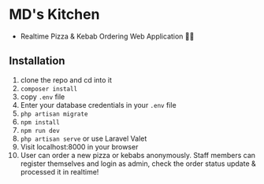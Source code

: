 # MD's Kitchen 
- Realtime Pizza & Kebab Ordering Web Application 🍕🍕


## Installation

1. clone the repo and cd into it
1. `composer install`
1. copy `.env` file
1. Enter your database credentials in your `.env` file
1. `php artisan migrate`
1. `npm install`
1. `npm run dev`
1. `php artisan serve` or use Laravel Valet
1. Visit localhost:8000 in your browser
1. User can order a new pizza or kebabs anonymously. Staff members can register themselves and login as admin, check the order status update & processed it in realtime!
